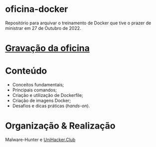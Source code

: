 # oficina-docker

Repositório para arquivar o treinamento de Docker que tive o prazer de ministrar em 27 de Outubro de 2022.

# [Gravação da oficina](https://drive.google.com/file/d/1mM_uI1rxkX-zUOX31Blw_YQrCuYz1aph/view?usp=sharing)

# Conteúdo

- Conceitos fundamentais;
- Principais comandos;
- Criação e utilização de Dockerfile;
- Criação de imagens Docker;
- Desafios e dicas práticas (*hands-on*).

# Organização & Realização

Malware-Hunter e [UniHacker.Club](https://unihacker.club/)
